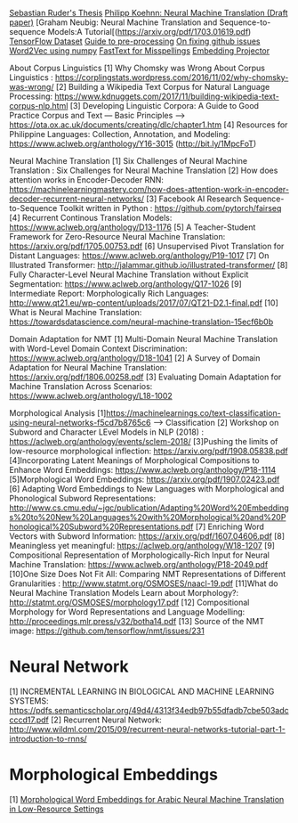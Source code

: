 [Sebastian Ruder's Thesis](http://ruder.io/thesis/neural_transfer_learning_for_nlp.pdf)
[Philipp Koehnn: Neural Machine Translation (Draft paper)](https://arxiv.org/pdf/1709.07809.pdf)
[Graham Neubig: Neural Machine Translation and Sequence-to-sequence Models:A Tutorial[(https://arxiv.org/pdf/1703.01619.pdf)
[TensorFlow Dataset](https://www.tensorflow.org/datasets/overview)
[Guide to pre-processing](https://www.kdnuggets.com/2018/08/practitioners-guide-processing-understanding-text-2.html)
[On fixing github issues](https://github.community/t5/How-to-use-Git-and-GitHub/git-clone-is-not-working-for-a-private-repo/td-p/2513)
[Word2Vec using numpy](https://github.com/DerekChia/word2vec_numpy)
[FastText for Misspellings](https://ai.facebook.com/blog/-a-new-model-for-word-embeddings-that-are-resilient-to-misspellings-/)
[Embedding Projector](https://medium.com/@aakashchotrani/visualizing-your-own-word-embeddings-using-tensorflow-688b3a7750ee)

About Corpus Linguistics
[1] Why Chomsky was Wrong About Corpus Linguistics : https://corplingstats.wordpress.com/2016/11/02/why-chomsky-was-wrong/
[2] Building a Wikipedia Text Corpus for Natural Language Processing: https://www.kdnuggets.com/2017/11/building-wikipedia-text-corpus-nlp.html
[3] Developing Linguistic Corpora: A Guide to Good Practice Corpus and Text — Basic Principles --> https://ota.ox.ac.uk/documents/creating/dlc/chapter1.htm
[4] Resources for Philippine Languages: Collection, Annotation, and Modeling: https://www.aclweb.org/anthology/Y16-3015 (http://bit.ly/1MpcFoT)

Neural Machine Translation
[1] Six Challenges of Neural Machine Translation : Six Challenges for Neural Machine Translation
[2] How does attention works in Encoder-Decoder RNN: https://machinelearningmastery.com/how-does-attention-work-in-encoder-decoder-recurrent-neural-networks/
[3] Facebook AI Research Sequence-to-Sequence Toolkit written in Python : https://github.com/pytorch/fairseq
[4] Recurrent Continous Translation Models: https://www.aclweb.org/anthology/D13-1176
[5] A Teacher-Student Framework for Zero-Resource Neural Machine Translation: https://arxiv.org/pdf/1705.00753.pdf
[6] Unsupervised Pivot Translation for Distant Languages: https://www.aclweb.org/anthology/P19-1017
[7] On Illustrated Transformer: http://jalammar.github.io/illustrated-transformer/
[8] Fully Character-Level Neural Machine Translation without Explicit Segmentation: https://www.aclweb.org/anthology/Q17-1026
[9] Intermediate Report: Morphologically Rich Languages: http://www.qt21.eu/wp-content/uploads/2017/07/QT21-D2.1-final.pdf
[10] What is Neural Machine Translation: https://towardsdatascience.com/neural-machine-translation-15ecf6b0b


Domain Adaptation for NMT
[1] Multi-Domain Neural Machine Translation with Word-Level Domain Context Discrimination: https://www.aclweb.org/anthology/D18-1041
[2] A Survey of Domain Adaptation for Neural Machine Translation: https://arxiv.org/pdf/1806.00258.pdf
[3] Evaluating Domain Adaptation for Machine Translation Across Scenarios: https://www.aclweb.org/anthology/L18-1002

Morphological Analysis
[1]https://machinelearnings.co/text-classification-using-neural-networks-f5cd7b8765c6 --> Classification
[2] Workshop on Subword and Character LEvel Models in NLP (2018) : https://aclweb.org/anthology/events/sclem-2018/
[3]Pushing the limits of low-resource morphological inflection: https://arxiv.org/pdf/1908.05838.pdf
[4]Incorporating Latent Meanings of Morphological Compositions to Enhance Word Embeddings: https://www.aclweb.org/anthology/P18-1114
[5]Morphological Word Embeddings: https://arxiv.org/pdf/1907.02423.pdf
[6] Adapting Word Embeddings to New Languages with Morphological and Phonological Subword Representations: http://www.cs.cmu.edu/~jgc/publication/Adapting%20Word%20Embeddings%20to%20New%20Languages%20with%20Morphological%20and%20Phonological%20Subword%20Representations.pdf
[7] Enriching Word Vectors with Subword Information: https://arxiv.org/pdf/1607.04606.pdf
[8] Meaningless yet meaningful: https://aclweb.org/anthology/W18-1207
[9] Compositional Representation of Morphologically-Rich Input for Neural Machine Translation: https://www.aclweb.org/anthology/P18-2049.pdf
[10]One Size Does Not Fit All: Comparing NMT Representations of Different Granularities : http://www.statmt.org/OSMOSES/naacl-19.pdf
[11]What do Neural Machine Translation Models Learn about Morphology?: http://statmt.org/OSMOSES/morphology17.pdf
[12] Compositional Morphology for Word Representations and Language Modelling: http://proceedings.mlr.press/v32/botha14.pdf
[13] Source of the NMT image: https://github.com/tensorflow/nmt/issues/231


# Neural Network
[1] INCREMENTAL LEARNING IN BIOLOGICAL AND MACHINE LEARNING SYSTEMS: https://pdfs.semanticscholar.org/49d4/4313f34edb97b55dfadb7cbe503adccccd17.pdf
[2] Recurrent Neural Network: http://www.wildml.com/2015/09/recurrent-neural-networks-tutorial-part-1-introduction-to-rnns/

# Morphological Embeddings
[1] [Morphological Word Embeddings for Arabic Neural Machine Translation in Low-Resource Settings](https://www.aclweb.org/anthology/W18-1201.pdf)
